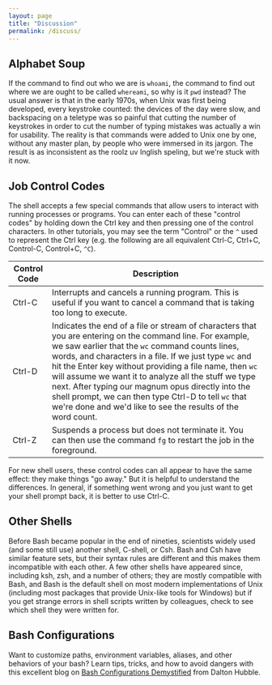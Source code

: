 ```yaml
---
layout: page
title: "Discussion"
permalink: /discuss/
---
```


## Alphabet Soup

If the command to find out who we are is `whoami`, the command to find
out where we are ought to be called `whereami`, so why is it `pwd`
instead? The usual answer is that in the early 1970s, when Unix was
first being developed, every keystroke counted: the devices of the day
were slow, and backspacing on a teletype was so painful that cutting the
number of keystrokes in order to cut the number of typing mistakes was
actually a win for usability. The reality is that commands were added to
Unix one by one, without any master plan, by people who were immersed in
its jargon. The result is as inconsistent as the roolz uv Inglish
speling, but we're stuck with it now.

## Job Control Codes

The shell accepts a few special commands that allow users to interact
with running processes or programs. You can enter each of these
"control codes" by holding down the Ctrl key and then pressing one
of the control characters. In other tutorials, you may see the term
"Control" or the `^` used to represent the Ctrl key (e.g. the
following are all equivalent Ctrl-C, Ctrl+C, Control-C, Control+C, `^C`).

| Control Code                 | Description |
|----------------------------- | ------------|
| Ctrl-C | Interrupts and cancels a running program. This is useful if you want to cancel a command that is taking too long to execute. |
| Ctrl-D | Indicates the end of a file or stream of characters that you are entering on the command line. For example, we saw earlier that the `wc` command counts lines, words, and characters in a file. If we just type `wc` and hit the Enter key without providing a file name, then `wc` will assume we want it to analyze all the stuff we type next. After typing our magnum opus directly into the shell prompt, we can then type Ctrl-D to tell `wc` that we're done and we'd like to see the results of the word count. |
| Ctrl-Z | Suspends a process but does not terminate it. You can then use the command `fg` to restart the job in the foreground. |

For new shell users, these control codes can all appear to have
the same effect: they make things "go away." But it is helpful to
understand the differences. In general, if something went wrong and
you just want to get your shell prompt back, it is better to use
Ctrl-C.


## Other Shells

Before Bash became popular in the end of nineties, scientists widely
used (and some still use) another shell, C-shell, or Csh. Bash and Csh
have similar feature sets, but their syntax rules are different and
this makes them incompatible with each other. A few other shells have
appeared since, including ksh, zsh, and a number of others; they are
mostly compatible with Bash, and Bash is the default shell on most
modern implementations of Unix (including most packages that provide
Unix-like tools for Windows) but if you get strange errors in shell
scripts written by colleagues, check to see which shell they were
written for.

## Bash Configurations

Want to customize paths, environment variables, aliases, and other 
behaviors of your bash? Learn tips, tricks, and how to avoid dangers 
with this excellent blog on [Bash Configurations Demystified](http://dghubble.com/blog/posts/.bashprofile-.profile-and-.bashrc-conventions/) 
from Dalton Hubble.  


